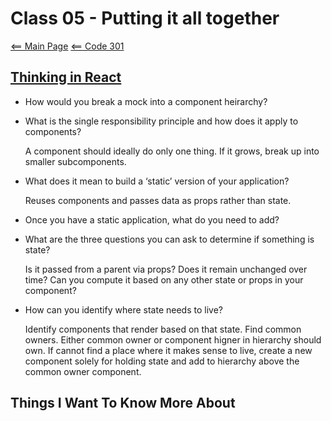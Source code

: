 # Class 05 - Putting it all together

[<== Main Page](../README.md)
[<== Code 301](../code301/code301.md)

## [Thinking in React](https://reactjs.org/docs/thinking-in-react.html)

- How would you break a mock into a component heirarchy?

- What is the single responsibility principle and how does it apply to components?

  A component should ideally do only one thing. If it grows, break up into smaller subcomponents.

- What does it mean to build a ‘static’ version of your application?

  Reuses components and passes data as props rather than state.

- Once you have a static application, what do you need to add?

- What are the three questions you can ask to determine if something is state?

  Is it passed from a parent via props? Does it remain unchanged over time? Can you compute it based on any other state or props in your component?

- How can you identify where state needs to live?

  Identify components that render based on that state. Find common owners. Either common owner or component higner in hierarchy should own. If cannot find a place where it makes sense to live, create a new component solely for holding state and add to hierarchy above the common owner component.

## Things I Want To Know More About
